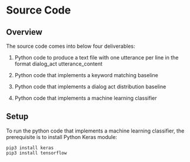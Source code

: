 # Source Code

## Overview

The source code comes into below four deliverables:

1. Python code to produce a text file with one utterance per line in the format dialog_act utterance_content

2. Python code that implements a keyword matching baseline

3. Python code that implements a dialog act distribution baseline

4. Python code that implements a machine learning classifier

## Setup

To run the python code that implements a machine learning classifier, the prerequisite is to install Python Keras module:

```
pip3 install keras
pip3 install tensorflow
```

